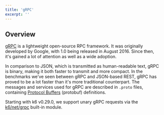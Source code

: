 ```yaml
---
title: 'gRPC'
excerpt: ''
---
```


## Overview

[gRPC](https://grpc.io/) is a lightweight open-source RPC framework. It was originally developed by Google, with 1.0
being released in August 2016. Since then, it's gained a lot of attention as well as a wide adoption.

In comparison to JSON, which is transmitted as human-readable text, gRPC is binary, making it both
faster to transmit and more compact. In the benchmarks we've seen between gRPC and JSON-based REST,
gRPC has proved to be a lot faster than it's more traditional counterpart. The messages and services
used for gRPC are described in `.proto` files, containing [Protocol Buffers](https://en.wikipedia.org/wiki/Protocol_Buffers) (protobuf) definitions.

Starting with k6 v0.29.0, we support unary gRPC requests via the [k6/net/grpc](/javascript-api/k6-net-grpc) built-in module.